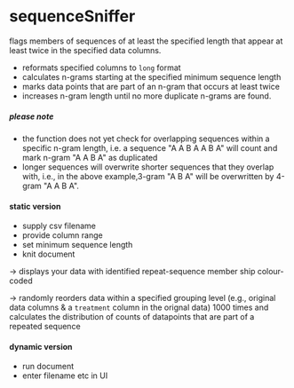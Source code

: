 # sequenceSniffer

flags members of sequences of at least the specified length that appear at least twice in the specified data columns.

  * reformats specified columns to `long` format
  * calculates n-grams starting at the specified minimum sequence length
  * marks data points that are part of an n-gram that occurs at least twice
  * increases n-gram length until no more duplicate n-grams are found.
  
 ##### please note
 
 * the function does not yet check for overlapping sequences within a specific n-gram length, i.e. a sequence "A A B A A B A" will count and mark n-gram "A A B A" as duplicated
 * longer sequences will overwrite shorter sequences that they overlap with, i.e., in the above example,3-gram "A B A" will be overwritten by 4-gram "A A B A".



#### static version

  * supply csv filename  
  * provide column range
  * set minimum sequence length
  * knit document
  
  -> displays your data with identified repeat-sequence member ship colour-coded
  
  -> randomly reorders data within a specified grouping level (e.g., original data columns & a `treatment` column in the orignal data) 1000 times and calculates the distribution of counts of datapoints that are part of a repeated sequence
  
#### dynamic version
  * run document
  * enter filename etc in UI
